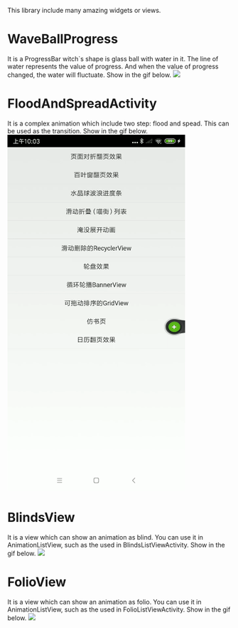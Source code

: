 This library include many amazing widgets or views. 

# WaveBallProgress
It is a ProgressBar witch\`s shape is glass ball with water in it. The line of water represents the value of progress. And when the value of progress changed, the water will fluctuate. Show in the gif below.
![](https://github.com/chzphoenix/FastWidget4Android_HCZ/blob/master/wave-ball-progress.gif)

# FloodAndSpreadActivity
It is a complex animation which include two step: flood and spead. This can be used as the transition. Show in the gif below.
![](https://github.com/chzphoenix/FastWidget4Android_HCZ/blob/master/flood-and-spread.gif)

# BlindsView
It is a view which can show an animation as blind. You can use it in AnimationListView, such as the used in BlindsListViewActivity. Show in the gif below.
![](https://github.com/chzphoenix/FastWidget4Android_HCZ/blob/master/blind.gif)

# FolioView
It is a view which can show an animation as folio. You can use it in AnimationListView, such as the used in FolioListViewActivity. Show in the gif below.
![](https://github.com/chzphoenix/FastWidget4Android_HCZ/blob/master/folio.gif)
